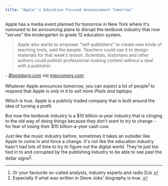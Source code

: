```yaml
---
title: "Apple''s Education Focused Announcement Tomorrow"
---
```

<p>Apple has a media event planned for tomorrow in New York where it's rumoured to be announcing plans to disrupt the textbook industry that now "serves" the kindergarten to grade 12 education system.</p>
<blockquote><p>
  Apple also wants to empower “self-publishers” to create new kinds of teaching tools, said the people. Teachers could use it to design materials for that week’s lesson. Scientists, historians and other authors could publish professional-looking content without a deal with a publisher.
</p></blockquote>
<p><em>- <a href="http://www.bloomberg.com/news/2012-01-18/apple-said-to-plan-textbook-push-to-bolster-ipad-use-in-schools.html">Bloomberg.com</a> via <a href="http://www.macrumors.com/2012/01/18/apples-textbook-initiative-to-feature-strong-k-12-focus-aid-publishers-large-and-small/">macrumors.com</a></em></p>
<p>Whatever Apple announces tomorrow, you can expect a lot of people<sup id="fnref-19990:1"><a href="#fn-19990:1" rel="footnote">1</a></sup> to respond that Apple is <em>only in it to sell more iPads and laptops</em>.</p>
<p>Which is true. Apple is a publicly traded company that is built around the idea of turning a profit.</p>
<p>But now the textbook industry is a $10 billion-a-year industry that is clinging to the old way of doing things because they don't want to try to change - for fear of losing their $10 billion-a-year cash cow.</p>
<p>Just like the music industry before, sometimes it takes an outsider like Apple to come in and force a change. It's not like the education industry hasn't had lots of time to try to figure out the digital world. They're just too tied in to and corrupted by the publishing industry to be able to see past the dollar signs<sup id="fnref-19990:2"><a href="#fn-19990:2" rel="footnote">2</a></sup>.</p>
<div class="footnotes">
<hr />
<ol>
<li id="fn-19990:1">
Or your favourite so-called analysts, industry experts and radio DJs&#160;<a href="#fnref-19990:1" rev="footnote">&#8617;</a>
</li>
<li id="fn-19990:2">
Especially if what was written in Steve Jobs' biography is true.&#160;<a href="#fnref-19990:2" rev="footnote">&#8617;</a>
</li>
</ol>
</div>
